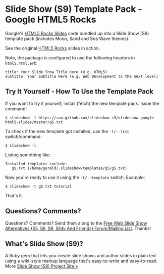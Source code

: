 # Slide Show (S9) Template Pack - Google HTML5 Rocks

Google's [HTML5 Rocks Slides](https://github.com/html5rocks/www.html5rocks.com) code
bundled up into a Slide Show (S9) template pack (includes Moon, Sand and Sea Wave themes).

See the original [HTML5 Rocks](http://slides.html5rocks.com) slides in action.

Note, the package is configured to use the following headers in `html5.html.erb`:

    title: Your Slide Show Title Here (e.g. HTML5)
    subtitle: Your Subtitle Here (e.g. Web Development to the next level)


## Try It Yourself - How To Use the Template Pack

If you want to try it yourself, install (fetch) the new template pack. Issue the command:

    $ slideshow -f https://raw.github.com/slideshow-s9/slideshow-google-html5-slides/master/g5.txt

To check if the new template got installed, use the `-l/--list` switch/command:

    $ slideshow -l

Listing something like:

    Installed templates include:
       g5.txt (/home/gerald/.slideshow/templates/g5/g5.txt)

Now you're ready to use it using the `-t/--template` switch. Example:

    $ slideshow -t g5.txt tutorial

That's it.


## Questions? Comments?

Questions? Comments? Send them along to the [Free Web Slide Show Alternatives (S5, S6, S9, Slidy And Friends) Forum/Mailing List](http://groups.google.com/group/webslideshow).
Thanks!


## What's Slide Show (S9)?

A Ruby gem that lets you create slide shows and author slides in plain text
using a wiki-style markup language that's easy-to-write and easy-to-read.
More [Slide Show (S9) Project Site »](http://slideshow-s9.github.io)

